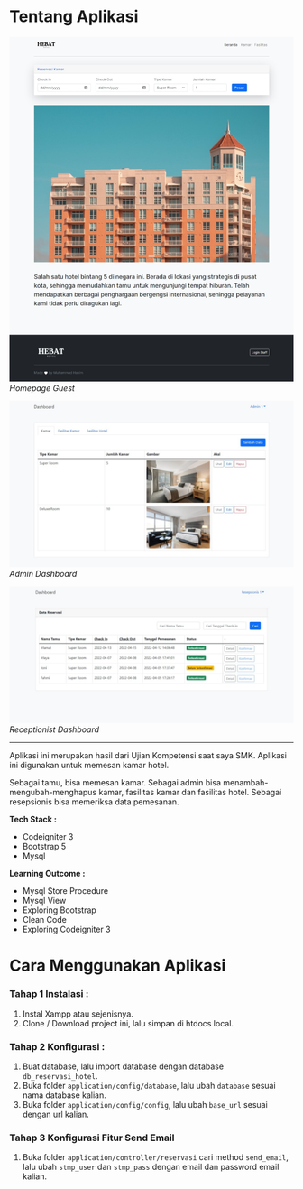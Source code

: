 
# Tentang Aplikasi

![Home Page](screenshot/beranda.jpeg)
*Homepage Guest*

![Admin Dashboard](screenshot/admin.jpeg)
*Admin Dashboard*

![Receptionist Dashboard](screenshot/resepsionis.jpeg)
*Receptionist Dashboard*

------------  

Aplikasi ini merupakan hasil dari Ujian Kompetensi saat saya SMK. Aplikasi ini digunakan untuk memesan kamar hotel. 

Sebagai tamu, bisa memesan kamar. Sebagai admin bisa menambah-mengubah-menghapus kamar, fasilitas kamar dan fasilitas hotel. Sebagai resepsionis bisa memeriksa data pemesanan.


**Tech Stack :**
+ Codeigniter 3
+ Bootstrap 5
+ Mysql

**Learning Outcome :**
+ Mysql Store Procedure
+ Mysql View
+ Exploring Bootstrap
+ Clean Code
+ Exploring Codeigniter 3


# Cara Menggunakan Aplikasi

### Tahap 1 Instalasi :
1. Instal Xampp atau sejenisnya.
2. Clone / Download project ini, lalu simpan di htdocs local.

### Tahap 2 Konfigurasi :
1. Buat database, lalu import database dengan database `db_reservasi_hotel`.
2. Buka folder `application/config/database`, lalu ubah `database` sesuai nama database kalian.
3. Buka folder `application/config/config`, lalu ubah `base_url` sesuai dengan url kalian.

### Tahap 3 Konfigurasi Fitur Send Email
1. Buka folder `application/controller/reservasi` cari method `send_email`, lalu ubah `stmp_user` dan `stmp_pass` dengan email dan password email kalian.